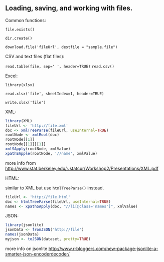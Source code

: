 ## Loading, saving, and working with files.

Common functions:

`file.exists()`

`dir.create()`

`download.file('fileUrl', destfile = "sample.file")`

CSV and text files (flat files):

`read.table(file, sep=' ', header=TRUE)`
`read.csv()`

Excel:

`library(xlsx)`

`read.xlsx('file', sheetIndex=1, header=TRUE)`

`write.xlsx('file')`

XML:

```R
library(XML)
fileUrl <- 'http://file.xml'
doc <- xmlTreeParse(fileUrl, useInternal=TRUE)
rootNode <- xmlRoot(doc)
rootNode[[1]]
rootNode[[1]][[1]]
xmlSApply(rootNode, xmlValue)
xpathSApple(rootNode, '//name', xmlValue)
```

more info from http://www.stat.berkeley.edu/~statcur/Workshop2/Presentations/XML.pdf

HTML:

similar to XML but use `htmlTreeParse()` instead.

```R
fileUrl <- 'http://file.html'
doc <- htmlTreeParse(fileUrl, useInternal=TRUE)
names <- xpathSApply(doc, "//li[@class='names']", xmlValue)
```

JSON:

```R
library(jsonlite)
jsonData <- fromJSON('http://file')
names(jsonData)
myjson <- toJSON(dataset, pretty=TRUE)
```

more info on jsonlite http://www.r-bloggers.com/new-package-jsonlite-a-smarter-json-encoderdecoder/
 
